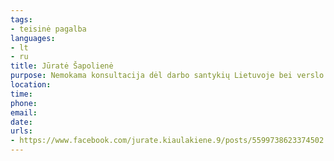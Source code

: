 ```yaml
---
tags:
- teisinė pagalba
languages:
- lt
- ru
title: Jūratė Šapolienė
purpose: Nemokama konsultacija dėl darbo santykių Lietuvoje bei verslo kūrimo.Konsultacijos gali vykti telefonu, mesengeriu, zoom arba gyvai Kaune.Nuo kovo 14 d. Nuo 16 iki 18 val. Registracija būtina
location: 
time: 
phone: 
email: 
date: 
urls:
- https://www.facebook.com/jurate.kiaulakiene.9/posts/5599738623374502
---
```


